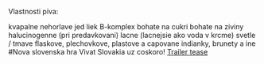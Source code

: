 Vlastnosti piva: 

kvapalne
nehorlave
jed
liek
B-komplex
bohate na cukri
bohate na ziviny
halucinogenne (pri predavkovani)
lacne (lacnejsie ako voda v krcme)
svetle / tmave
flaskove, plechovkove, plastove a capovane
indianky, brunety a ine
#Nova slovenska hra Vivat Slovakia uz coskoro!
[Trailer tease](https://www.youtube.com/watch?v=JjHSFntLN-c)
